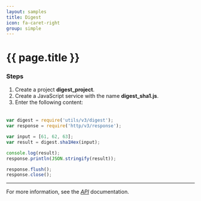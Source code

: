```yaml
---
layout: samples
title: Digest
icon: fa-caret-right
group: simple
---
```


{{ page.title }}
===

### Steps

1. Create a project **digest_project**.
2. Create a JavaScript service with the name **digest_sha1.js**.
3. Enter the following content:

####

```javascript

var digest = require('utils/v3/digest');
var response = require('http/v3/response');

var input = [61, 62, 63];
var result = digest.sha1Hex(input);

console.log(result);
response.println(JSON.stringify(result));

response.flush();
response.close();

```

---

For more information, see the *[API](../api/)* documentation.
